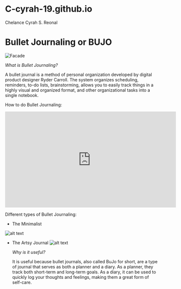 # C-cyrah-19.github.io
Chelance Cyrah S. Reonal

# Bullet Journaling or BUJO
![Facade](https://i.pinimg.com/564x/19/9e/6e/199e6ecbe1251a86ced25e5af1920943.jpg)

*What is Bullet Journaling?*

A bullet journal is a method of personal organization developed by digital product designer Ryder Carroll. The system organizes scheduling, reminders, to-do lists, brainstorming, allows you to easily track things in a highly visual and organized format, and other organizational tasks into a single notebook.

How to do Bullet Journaling:

<iframe width="560" height="315" src="https://www.youtube.com/embed/hKbzcjJLRRo?si=fQklWlUGsUhBXA-c" title="YouTube video player" frameborder="0" allow="accelerometer; autoplay; clipboard-write; encrypted-media; gyroscope; picture-in-picture; web-share" allowfullscreen></iframe>

Different types of Bullet Journaling:

- The Minimalist
  
 ![alt text](https://blossomsandbulletjournals.files.wordpress.com/2017/07/img_4936.jpg)
- The Artsy Journal
![alt text](https://i.pinimg.com/originals/6c/66/79/6c6679999a4058b54e624d561136eb79.jpg)

  *Why is it useful?*
  
  It is useful because bullet journals, also called BuJo for short, are a type of journal that serves as both a planner and a diary. As a planner, they track both short-term and long-term goals. As a diary, it can be used to quickly log your thoughts and feelings, making them a great form of self-care.
